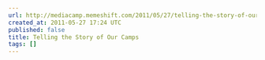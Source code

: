 ```yaml
---
url: http://mediacamp.memeshift.com/2011/05/27/telling-the-story-of-our-camps/
created_at: 2011-05-27 17:24 UTC
published: false
title: Telling the Story of Our Camps
tags: []
---
```



